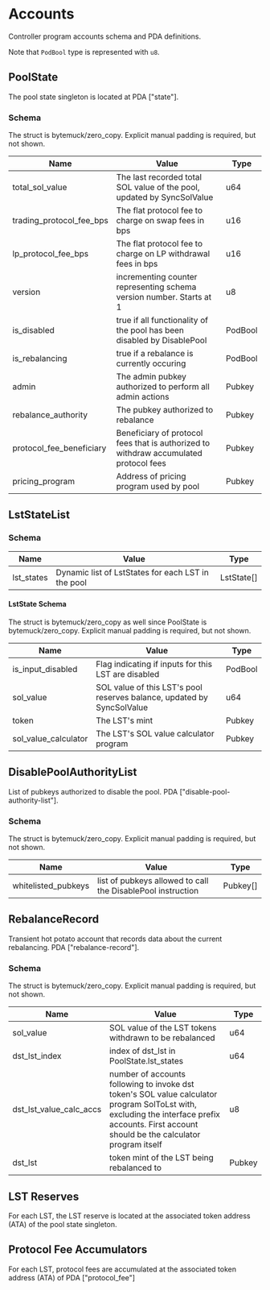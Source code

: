 # Accounts

Controller program accounts schema and PDA definitions.

Note that `PodBool` type is represented with `u8`.

## PoolState

The pool state singleton is located at PDA ["state"].

### Schema

The struct is bytemuck/zero_copy. Explicit manual padding is required, but not shown.

| Name                     | Value                                                                                                    | Type       |
| ------------------------ | -------------------------------------------------------------------------------------------------------- | ---------- |
| total_sol_value          | The last recorded total SOL value of the pool, updated by SyncSolValue                                   | u64        |
| trading_protocol_fee_bps | The flat protocol fee to charge on swap fees in bps                                                      | u16        |
| lp_protocol_fee_bps      | The flat protocol fee to charge on LP withdrawal fees in bps                                             | u16        |
| version                  | incrementing counter representing schema version number. Starts at 1                                     | u8         |
| is_disabled              | true if all functionality of the pool has been disabled by DisablePool                                   | PodBool    |
| is_rebalancing           | true if a rebalance is currently occuring                                                                | PodBool    |
| admin                    | The admin pubkey authorized to perform all admin actions                                                 | Pubkey     |
| rebalance_authority      | The pubkey authorized to rebalance                                                                       | Pubkey     |
| protocol_fee_beneficiary | Beneficiary of protocol fees that is authorized to withdraw accumulated protocol fees                    | Pubkey     |
| pricing_program          | Address of pricing program used by pool                                                                  | Pubkey     |

## LstStateList

### Schema

| Name                     | Value                                                                                                    | Type       |
| ------------------------ | -------------------------------------------------------------------------------------------------------- | ---------- |
| lst_states               | Dynamic list of LstStates for each LST in the pool                                                       | LstState[] |

#### LstState Schema

The struct is bytemuck/zero_copy as well since PoolState is bytemuck/zero_copy. Explicit manual padding is required, but not shown.

| Name                 | Value                                                                  | Type    |
| -------------------- | ---------------------------------------------------------------------- | ------- |
| is_input_disabled    | Flag indicating if inputs for this LST are disabled                    | PodBool |
| sol_value            | SOL value of this LST's pool reserves balance, updated by SyncSolValue | u64     |
| token                | The LST's mint                                                         | Pubkey  |
| sol_value_calculator | The LST's SOL value calculator program                                 | Pubkey  |

## DisablePoolAuthorityList

List of pubkeys authorized to disable the pool. PDA ["disable-pool-authority-list"].

### Schema

The struct is bytemuck/zero_copy. Explicit manual padding is required, but not shown.

| Name                | Value                                                       | Type     |
| ------------------- | ----------------------------------------------------------- | -------- |
| whitelisted_pubkeys | list of pubkeys allowed to call the DisablePool instruction | Pubkey[] |

## RebalanceRecord

Transient hot potato account that records data about the current rebalancing. PDA ["rebalance-record"].

### Schema

The struct is bytemuck/zero_copy. Explicit manual padding is required, but not shown.

| Name                    | Value                                                                                                                                                                                         | Type   |
| ----------------------- | --------------------------------------------------------------------------------------------------------------------------------------------------------------------------------------------- | ------ |
| sol_value               | SOL value of the LST tokens withdrawn to be rebalanced                                                                                                                                        | u64    |
| dst_lst_index           | index of dst_lst in PoolState.lst_states                                                                                                                                                      | u64    |
| dst_lst_value_calc_accs | number of accounts following to invoke dst token's SOL value calculator program SolToLst with, excluding the interface prefix accounts. First account should be the calculator program itself | u8     |
| dst_lst                 | token mint of the LST being rebalanced to                                                                                                                                                     | Pubkey |

## LST Reserves

For each LST, the LST reserve is located at the associated token address (ATA) of the pool state singleton.

## Protocol Fee Accumulators

For each LST, protocol fees are accumulated at the associated token address (ATA) of PDA ["protocol_fee"]
